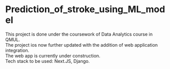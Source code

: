 # Prediction_of_stroke_using_ML_model

This project is done under the coursework of Data Analytics course in QMUL.<br/>
The project ios now further updated with the addition of web application integration. <br/>
The web app is currently under construction. <br/>
Tech stack to be used: Next.JS, Django.
